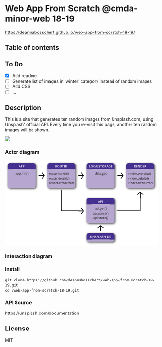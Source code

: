 # Web App From Scratch @cmda-minor-web 18-19
https://deannabosschert.github.io/web-app-from-scratch-18-19/


## Table of contents

## To Do
- [x] Add readme
- [ ] Generate list of images in 'winter' category instead of random images
- [ ] Add CSS
- [ ] ...

## Description
This is a site that generates ten random images from Unsplash.com, using Unsplash' official API.
Every time you re-visit this page, another ten random images will be shown.

![](https://d2mxuefqeaa7sj.cloudfront.net/s_AAE245BD623FC710D2AE25D34375162B3944649C53ABDE0F3AE65FB83E1EE8EC_1549614007587_Screenshot+2019-02-08+at+09.19.49.png)

### Actor diagram
![Actor Diagram](/public/actordiagram.png)

### Interaction diagram


###  Install
`git clone https://github.com/deannabosschert/web-app-from-scratch-18-19.git`  
`cd /web-app-from-scratch-18-19.git`  

### API Source
https://unsplash.com/documentation




## License
MIT




<!-- Add a link to your live demo in Github Pages 🌐-->

<!-- ☝️ replace this description with a description of your own work -->

<!-- Add a nice image here at the end of the week, showing off your shiny frontend 📸 -->

<!-- Maybe a table of contents here? 📚 -->

<!-- How about a section that describes how to install this project? 🤓 -->

<!-- ...but how does one use this project? What are its features 🤔 -->

<!-- What external data source is featured in your project and what are its properties 🌠 -->

<!-- Maybe a checklist of done stuff and stuff still on your wishlist? ✅ -->

<!-- How about a license here? 📜 (or is it a licence?) 🤷 -->
